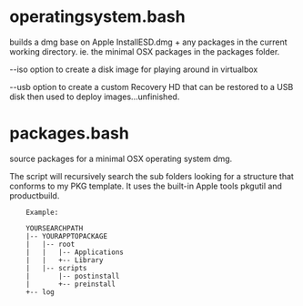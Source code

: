 
# operatingsystem.bash
builds a dmg base on Apple InstallESD.dmg + any packages in the current working directory. ie. the minimal OSX
packages in the packages folder.

--iso option to create a disk image for playing around in virtualbox

--usb option to create a custom Recovery HD that can be restored to a USB disk then used to deploy images...unfinished.

# packages.bash
source packages for a minimal OSX operating system dmg.

The script will recursively search the sub folders looking for a structure that conforms to my PKG template. It
uses the built-in Apple tools pkgutil and productbuild.

		Example:

		YOURSEARCHPATH
		|-- YOURAPPTOPACKAGE
		|   |-- root
		|   |   |-- Applications
		|   |   +-- Library
		|   |-- scripts
		|       |-- postinstall
		|       +-- preinstall
		+-- log

